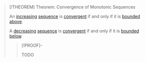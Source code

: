 >[!THEOREM] Theorem: Convergence of Monotonic Sequences
>
>An [increasing](../../Real%20Functions/Monotony/Monotony%20of%20Real-Valued%20Functions.md) [sequence](../Real%20Sequence.md) is [convergent](../Limits%20of%20Sequences/Convergence%20of%20Real%20Sequences.md) if and only if it is [bounded above](../../Real%20Functions/Function%20Bounds.md).
>
>A [decreasing](../../Real%20Functions/Monotony/Monotony%20of%20Real-Valued%20Functions.md) [sequence](../Real%20Sequence.md) is [convergent](../Limits%20of%20Sequences/Convergence%20of%20Real%20Sequences.md) if and only if it is [bounded below](../../Real%20Functions/Function%20Bounds.md).
>
>>[!PROOF]-
>>
>>TODO
>>
>